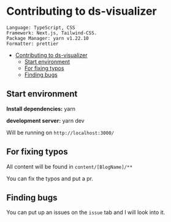 # Contributing to ds-visualizer

```text
Language: TypeScript, CSS
Framework: Next.js, Tailwind-CSS.
Package Manager: yarn v1.22.10
Formatter: prettier
```

- [Contributing to ds-visualizer](#contributing-to-ds-visualizer)
  - [Start environment](#start-environment)
  - [For fixing typos](#for-fixing-typos)
  - [Finding bugs](#finding-bugs)

## Start environment

**Install dependencies:** yarn

**development server:** yarn dev

Will be running on `http://localhost:3000/`

## For fixing typos

All content will be found in `content/[BlogName]/**`

You can fix the typos and put a pr.

## Finding bugs

You can put up an issues on the `issue` tab and I will look into it.
